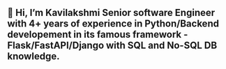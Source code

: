 ## 👋 Hi, I’m Kavilakshmi Senior software Engineer with 4+ years of experience in Python/Backend developement in its famous framework - Flask/FastAPI/Django with SQL and No-SQL DB knowledge.

<!---
Kavilakshmiideas2it/Kavilakshmiideas2it is a ✨ special ✨ repository because its `README.md` (this file) appears on your GitHub profile.
You can click the Preview link to take a look at your changes.
--->
